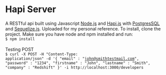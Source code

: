Hapi Server
================
A RESTful api built using Javascript <a href="http://nodejs.org/">Node.js</a> and <a href="http://hapijs.com/">Hapi.js</a> with <a href="http://www.postgresql.org/">PostgresSQL</a> and <a href="http://sequelizejs.com/">Sequelize.js</a>.  Uploaded for my personal reference.
To install, clone the project.  Make sure you have node and npm installed and run:<br>
<code>$ npm install</code>
<br><br>
Testing POST
<br>
<code>$ curl -X POST -H "Content-Type: application/json" -d '{ "email" : "john@smithtestmail.com", "password" : "1234", "firstname" : "John", "lastname" : "Smith", "company" : "Redshift" }' -i http://localhost:3000/developers</code>
